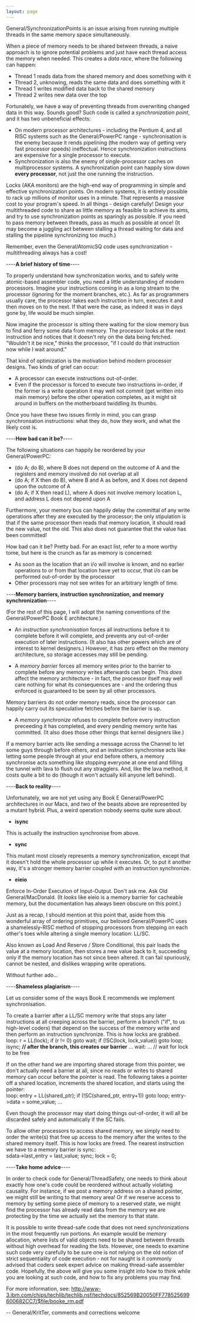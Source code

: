 ```yaml
---
layout: page
---
```


General/SynchronizationPoints is an issue arising from running multiple threads in the same memory space simultaneously.

When a piece of memory needs to be shared between threads, a naive approach is to ignore potential problems and just have each thread access the memory when needed. This creates a *data race*, where the following can happen: 
* Thread 1 reads data from the shared memory and does something with it
* Thread 2, unknowing, reads the same data and does something with it
* Thread 1 writes modified data back to the shared memory
* Thread 2 writes new data over the top


Fortunately, we have a way of preventing threads from overwriting changed data in this way. Sounds good? Such code is called a *synchronization point*, and it has two unbeneficial effects: 
* On modern processor architectures - including the Pentium 4, and all RISC systems such as the General/PowerPC range - synchronisation is the enemy because it rends pipelining (the modern way of getting very fast processor speeds) ineffectual. Hence synchronization instructions are expensive for a single processor to execute.
* Synchronization is also the enemy of single-processor caches on multiprocessor systems. A synchronization point can happily slow down **every processor**, not just the one running the instruction.


Locks (AKA monitors) are the high-end way of programming in simple and effective synchronization points. On modern systems, it is entirely possible to rack up millions of monitor uses in a minute. That represents a massive cost to your program's speed. In all things - design carefully! Design your multithreaded code to share as little memory as feasible to achieve its aims, and try to use synchronization points as sparingly as possible. If you need to pass memory between threads, pass as much as possible at once! (It may become a juggling act between stalling a thread waiting for data and stalling the pipeline synchronizing too much.)

Remember, even the General/AtomicSQ code uses synchronization - multithreading always has a cost!

----**A brief history of time**----

To properly understand how synchronization works, and to safely write atomic-based assembler code, you need a little understanding of modern processors. Imagine your instructions coming in as a long stream to the processor (ignoring for the moment branches, etc.). As far as programmers usually care, the processor takes each instruction in turn, executes it and then moves on to the next. If that were the case, as indeed it was in days gone by, life would be much simpler.

Now imagine the processor is sitting there waiting for the slow memory bus to find and ferry some data from memory. The processor looks at the next instruction and notices that it doesn't rely on the data being fetched. "Wouldn't it be nice," thinks the processor, "if I could do that instruction now while I wait around."

That kind of optimization is the motivation behind modern processor designs. Two kinds of grief can occur: 
* A processor can execute instructions out-of-order.
* Even if the processor is forced to execute two instructions in-order, if the former is a write operation it may well not commit (get written into main memory) before the other operation completes, as it might sit around in buffers on the motherboard twiddling its thumbs.

Once you have these two issues firmly in mind, you can grasp synchronsation instructions: what they do, how they work, and what the likely cost is.

----**How bad can it be?**----

The following situations can happily be reordered by your General/PowerPC: 
* (do A; do B), where B does not depend on the outcome of A and the registers and memory involved do not overlap at all
* (do A; if X then do B), where B and A as before, and X does not depend upon the outcome of A
* (do A; if X then read L), where A does not involve memory location L, and address L does not depend upon A


Furthermore, your memory bus can happily delay the committal of any write operations after they are executed by the processor; the only stipulation is that if the same processor then reads that memory location, it should read the new value, not the old. This also does not guarantee that the value has been committed!

How bad can it be? Pretty bad. For an exact list, refer to a more worthy tome, but here is the crunch as far as memory is concerned: 
* As soon as the location that an i/o will involve is known, and no earlier operations to or from that location have yet to occur, that i/o can be performed out-of-order by the processor
* Other processors may not see writes for an arbitrary length of time.


----**Memory barriers, instruction synchronization, and memory synchronization**----

(For the rest of this page, I will adopt the naming conventions of the General/PowerPC Book E architecture.)


* An *instruction synchronisation* forces all instructions before it to complete before it will complete, and prevents any out-of-order execution of later instructions. (It also has other powers which are of  interest to kernel designers.) However, it has zero effect on the memory architecture, so storage accesses may still be pending.

* A *memory barrier* forces all memory writes prior to the barrier to complete before any memory writes afterwards can begin. This *does* affect the memory architecture - in fact, the processor itself may well care nothing for what its consequences are - and the ordering thus enforced is guaranteed to be seen by all other processors.

Memory barriers do not order memory reads, since the processor can happily carry out its speculative fetches before the barrier is up.

* A *memory synchronize* refuses to complete before every instruction preceeding it has completed, and every pending memory write has committed. (It also does those other things that kernel designers like.)

If a memory barrier acts like sending a message across the Channel to let some guys through before others, and an instruction synchronise acts like letting some people through at your end before others, a memory synchronise acts something like stopping everyone at one end and filling the tunnel with lava to flush out any stragglers. And, like the lava method, it costs quite a bit to do (though it won't actually kill anyone left behind).


----**Back to reality**----

Unfortunately, we are not yet using any Book E General/PowerPC architectures in our Macs, and two of the beasts above are represented by a mutant hybrid. Plus, a weird operation nobody seems quite sure about.


* **isync**

This is actually the instruction synchronise from above.

* **sync**

This mutant most closely represents a memory synchronization, except that it doesn't hold the whole processor up while it executes. Or, to put it another way, it's a stronger memory barrier coupled with an instruction synchronize.

* **eieio**

Enforce In-Order Execution of Input-Output. Don't ask me. Ask Old General/MacDonald. (It *looks* like eieio is a memory barrier for cacheable memory, but the documentation has always been obscure on this point.)


Just as a recap, I should mention at this point that, aside from this wonderful array of ordering primitives, our beloved General/PowerPC uses a shamelessly-RISC method of stopping processors from stepping on each other's toes while altering a single memory location: LL/SC.

Also known as Load And Reserve / Store Conditional, this pair loads the value at a memory location, then stores a new value back to it, succeeding only if the memory location has not since been altered. It can fail spuriously, cannot be nested, and dislikes wrapping write operations.

Without further ado...

----**Shameless plagiarism**----

Let us consider some of the ways Book E recommends we implement synchronisation.

To create a barrier after a LL/SC memory write that stops any later instructions at all creeping across the barrier, perform a branch ("if", to us high-level coders) that depend on the success of the memory write and then perform an instruction synchronize. This is how locks are grabbed.     
loop: r = LL(lock);
      if (r != 0) goto wait;
      if (!SC(lock, lock_value)) goto loop;
      isync; **// after the branch, this creates our barrier**
      ...
wait: ... // wait for lock to be free


If on the other hand we are importing shared storage from this pointer, we don't actually need a barrier at all, since no reads or writes to shared memory can occur before the pointer is read. The following takes a pointer off a shared location, increments the shared location, and starts using the pointer:     
loop: entry = LL(shared_ptr);
      if (!SC(shared_ptr, entry+1)) goto loop;
      entry->data = some_value;
      ...

Even though the processor may start doing things out-of-order, it will all be discarded safely and automatically if the SC fails.

To allow other processors to access shared memory, we simply need to order the write(s) that free up access to the memory after the writes to the shared memory itself. This is how locks are freed. The nearest instruction we have to a memory barrier is sync:     
sdata->last_entry = last_value;
sync;
lock = 0;


----**Take home advice**----

In order to check code for General/ThreadSafety, one needs to think about exactly how one's code could be reordered without actually violating causality. For instance, if we post a memory address on a shared pointer, we might still be writing to that memory area! Or if we reserve access to memory by setting some piece of memory to a reserved state, we might find the processor has already read data from the memory we are protecting by the time we actually set the memory to that state.

It is possible to write thread-safe code that does not need synchronizations in the most frequently run portions. An example would be memory allocation, where lists of valid objects need to be shared between threads without high overhead for reading the lists. However, one needs to examine such code very carefully to be sure one is not relying on the old notion of strict sequentiality of code execution - not for naught is it commonly advised that coders seek expert advice on making thread-safe assembler code. Hopefully, the above will give you some insight into how to think while you are looking at such code, and how to fix any problems you may find.

For more information, see: http://www-3.ibm.com/chips/techlib/techlib.nsf/techdocs/852569B20050FF778525699600682CC7/$file/booke_rm.pdf

-- General/KritTer, comments and corrections welcome